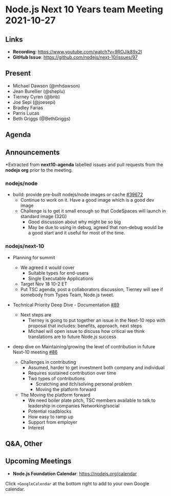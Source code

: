 # Node.js  Next 10 Years team Meeting 2021-10-27

## Links

* **Recording**:  <https://www.youtube.com/watch?v=9ROJik89x2I>
* **GitHub Issue**: <https://github.com/nodejs/next-10/issues/97>

## Present

* Michael Dawson (@mhdawson)
* Jean Burellier (@sheplu)
* Tierney Cyren (@bnb)
* Joe Sepi (@joesepi)
* Bradley Farias
* Parris Lucas
* Beth Griggs (@BethGriggs)

## Agenda

## Announcements

*Extracted from **next10-agenda** labelled issues and pull requests from the **nodejs org** prior to the meeting.

### nodejs/node

* build: provide pre-built nodejs/node images or cache  [#39672](https://github.com/nodejs/node/issues/39672)
  * Continue to work on it. Have a good image which is a good dev image
  * Challenge is to get it small enough so that CodeSpaces will launch in standard image (32G)
    * Good discussion about why might be so big
    * May be due to using in debug, agreed that non-debug would be a good start and it useful for most of the time.

### nodejs/next-10

* Planning for summit
  * We agreed it would cover
    * Suitable types for end-users
    * Single Executable Applications
  * Target Nov 18 10-2 ET
  * Put TSC agenda, post a collaborators discussion, Tierney will see if somebody from Types
    Team, Node.js tweet.

* Technical Priority Deep Dive - Documentation [#89](https://github.com/nodejs/next-10/issues/89)
  * Next steps are
    * Tierney is going to put together an issue in the Next-10
      repo with proposal that includes: benefits, approach, next steps
    * Michael will open issue to discuss how critical we think translations are to
      future Node.js success

* deep dive on Maintaining/growing the level of contribution in future Next-10 meeting  [#86](https://github.com/nodejs/next-10/issues/86)
  * Challenges in contributing
    * Assumed, harder to get investment both company and individual
    * Requires sustained contribution over time
    * Two types of contributions
      * Scratching and itch/solving personal problem
      * Moving the platform forward
  * The Moving the platform forward
    * We need boiler plate pitch, TSC members available to talk to leadership in companies
      Networking/social
    * Potential roadblocks
    * How easy to ramp up
    * Support from employer
    * Interest
  
## Q&A, Other

## Upcoming Meetings

* **Node.js Foundation Calendar**: <https://nodejs.org/calendar>

Click `+GoogleCalendar` at the bottom right to add to your own Google calendar.
